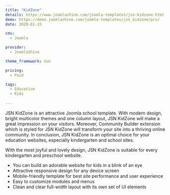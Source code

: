```yaml
---
title: "KidZone"
details: https://www.joomlashine.com/joomla-templates/jsn-kidzone.html
demo: https://demo.joomlashine.com/joomla-templates/jsn_kidzone/pro/
date: 2020-01-15

cms: 
  - Joomla

provider: 
  - JoomlaShine

theme_framework: Sun

pricing:
  - Paid

tags:
  - Education
  - Kids
  
---
```


JSN KidZone is an attractive Joomla school template. With modern design, bright multicolor themes and one column layout, JSN KidZone will make a great impression on your visitors. Moreover, Community Builder extension which is styled for JSN KidZone will transform your site into a thriving online community. In conclusion, JSN KidZone is an optimal choice for your education websites, especially kindergarten and school sites.

With the most joyful and lovely design, JSN KidZone is suitable for every kindergarten and preschool website.

* You can build an adorable website for kids in a blink of an eye
* Attractive responsive design for any device screen
* Mobile-friendly template for best site performance and user experience
* Easy to customize modules and menus
* Clean and clear full-width layout with its own set of UI elements
